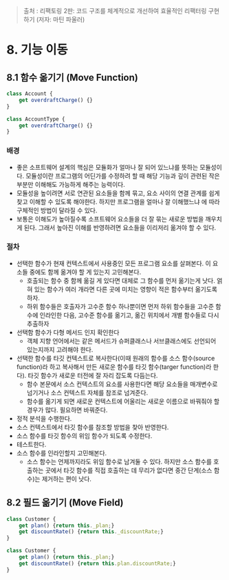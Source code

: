 > 출처 : 리팩토링 2판: 코드 구조를 체계적으로 개선하여 효율적인 리팩터링 구현하기 (저자: 마틴 파울러)

# 8. 기능 이동
## 8.1 함수 옮기기 (Move Function)
```javascript
class Account {
    get overdraftCharge() {}
}
```
```javascript
class AccountType {
    get overdraftCharge() {}
}
```

### 배경
- 좋은 소프트웨어 설계의 핵심은 모듈화가 얼마나 잘 되어 있느냐를 뜻하는 모듈성이다. 모듈성이란 프로그램의 어딘가를 수정하려 할 때 해당 기능과 깊이
관련된 작은 부분만 이해해도 가능하게 해주는 능력이다.
- 모듈성을 높이려면 서로 연관된 요소들을 함께 묶고, 요소 사이의 연결 관계를 쉽게 찾고 이해할 수 있도록 해야한다. 하지만 프로그램을 얼마나 잘 이해했느냐
에 따라 구체적인 방법이 달라질 수 있다.
- 보통은 이해도가 높아질수록 소프트웨어 요소들을 더 잘 묶는 새로운 방법을 깨우치게 된다. 
그래서 높아진 이해를 반영하려면 요소들을 이리저리 옮겨야 할 수 있다.

### 절차
- 선택한 함수가 현재 컨텍스트에서 사용중인 모든 프로그램 요소를 살펴본다. 이 요소들 중에도 함께 옮겨야 할 게 있는지 고민해본다.
    * 호출되는 함수 중 함께 옮길 게 있다면 대체로 그 함수를 먼저 옮기는게 낫다. 얽혀 있는 함수가 여러 개라면 다른 곳에 미치는 영향이 적은 함수부터
      옮기도록 하자.
    * 하위 함수들은 호출자가 고수준 함수 하나뿐이면 먼저 하위 함수들을 고수준 함수에 인라인한 다음, 고수준 함수를 옮기고, 
      옮긴 위치에서 개별 함수들로 다시 추출하자
- 선택함 함수가 다형 메서드 인지 확인한다
    * 객체 지향 언어에서는 같은 메서드가 슈퍼클래스나 서브클래스에도 선언되어 있는지까지 고려해야 한다.
- 선택한 함수를 타깃 컨텍스트로 복사한다(이때 원래의 함수를 소스 함수(source function)라 하고 복사해서 만든 새로운 함수를 타깃 함수(targer function)라 한다).
  타깃 함수가 새로운 터전에 잘 자리 잡도록 다듬는다.
    * 함수 본문에서 소스 컨텍스트의 요소를 사용한다면 해당 요소들을 매개변수로 넘기거나 소스 컨텍스트 자체를 참조로 넘겨준다.
    * 함수를 옮기게 되면 새로운 컨텍스트에 어울리는 새로운 이름으로 바꿔줘야 할 경우가 많다. 필요하면 바꿔준다.
- 정적 분석을 수행한다.
- 소스 컨텍스트에서 타깃 함수를 참조할 방법을 찾아 반영한다.
- 소스 함수를 타깃 함수의 위임 함수가 되도록 수정한다.
- 테스트한다.
- 소스 함수를 인라인할지 고민해본다.
    * 소스 함수는 언제까지라도 위임 함수로 남겨둘 수 있다. 하지만 소스 함수를 호출하는 곳에서 타깃 함수를 직접 호출하는 데 무리가 없다면 중간 단계(소스 함수)는 
      제거하는 편이 낫다.

## 8.2 필드 옮기기 (Move Field)
```javascript
class Customer {
    get plan() {return this._plan;}
    get discountRate() {return this._discountRate;}
}
```
```javascript
class Customer {
    get plan() {return this._plan;}
    get discountRate() {return this.plan.discountRate;}
}
```